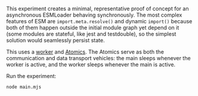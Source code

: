 This experiment creates a minimal, representative proof of concept for an asynchronous ESMLoader behaving synchronously. The most complex features of ESM are `import.meta.resolve()` and dynamic `import()` because both of them happen outside the initial module graph yet depend on it (some modules are stateful, like jest and testdouble), so the simplest solution would seamlessly persist state.

This uses a [worker](https://nodejs.org/api/worker_threads.html) and [Atomics](https://developer.mozilla.org/docs/Web/JavaScript/Reference/Global_Objects/Atomics). The Atomics serve as both the communication and data transport vehicles: the main sleeps whenever the worker is active, and the worker sleeps whenever the main is active.

Run the experiment:

```console
node main.mjs
```
